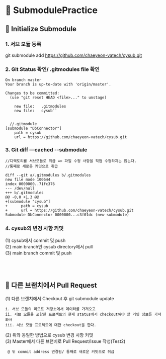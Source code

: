 # 📁 SubmodulePractice

## 📝 Initialize Submodule

### <strong> 1. 서브 모듈 등록 <br> </strong>
 git submodule add https://github.com/chaeyeon-vatech/cysub.git

### <strong> 2. Git Status 확인/ .gitmodules file 확인<br>  </strong>

```$ git status
On branch master
Your branch is up-to-date with 'origin/master'.

Changes to be committed:
  (use "git reset HEAD <file>..." to unstage)

	new file:   .gitmodules
	new file:   cysub``
  
  
  //.gitmodule
[submodule "DbConnector"]
	path = cysub
	url = https://github.com/chaeyeon-vatech/cysub.git

```

### <strong> 3. Git diff —cached --submodule <br>  </strong>

```
//디렉토리를 서브모듈로 취급 => 파일 수정 사항을 직접 수정하지는 않는다.
//통째로 새로운 커밋으로 취급

diff --git a/.gitmodules b/.gitmodules
new file mode 100644
index 0000000..71fc376
--- /dev/null
+++ b/.gitmodules
@@ -0,0 +1,3 @@
+[submodule "cysub"]
+      path = cysub
+      url = https://github.com/chaeyeon-vatech/cysub.git
Submodule DbConnector 0000000...c3f01dc (new submodule)

```

### <strong> 4. cysub의 변경 사항 커밋  </strong>

(1) cysub에서 commit 및 push<br/>
(2) main branch안 cysub directory에서 pull<br/>
(3) main branch commit 및 push

<br><br>

## 📝 다른 브랜치에서 Pull Request

(1) 다른 브랜치에서 Checkout 후 git submodule update <br/>

    i. 서브 모듈의 리모트 저장소에서 데이터를 가져오고
    ii. 서브 모듈을 포함한 프로젝트의 현재 status에서 checkout해야 할 커밋 정보를 가져와서
    iii. 서브 모듈 프로젝트에 대한 checkout을 한다.

(2) 위와 동일한 방법으로 cysub 변경 사항 커밋 <br/>
(3) Master에서 다른 브랜치로 Pull Request/Issue 작성(Test2)<br/>

``` @ 뒤 commit address 변경됨/ 통째로 새로운 커밋으로 취급```
